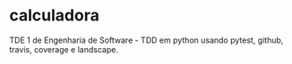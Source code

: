# calculadora
TDE 1 de Engenharia de Software - TDD em python usando pytest, github, travis, coverage e landscape.
